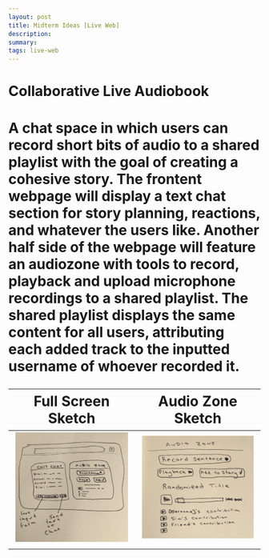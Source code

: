 ```yaml
---
layout: post
title: Midterm Ideas [Live Web]
description: 
summary: 
tags: live-web 
---
```

<h1> Collaborative Live Audiobook <h1>
  A chat space in which users can record short bits of audio to a shared playlist with the goal of creating a cohesive story. The frontent webpage will
  display a text chat section for story planning, reactions, and whatever the users like. Another half side of the webpage will feature an audiozone
  with tools to record, playback and upload microphone recordings to a shared playlist. The shared playlist displays the same content for all users,
  attributing each added track to the inputted username of whoever recorded it. 
  
  Full Screen Sketch            |  Audio Zone Sketch
:-------------------------:|:-------------------------:
![](https://raw.githubusercontent.com/ratemypraxis/itp/master/media/liveWebMidtermSketch2.jpg)  |  ![](https://raw.githubusercontent.com/ratemypraxis/itp/master/media/liveWebMidtermSketch1.jpg)
